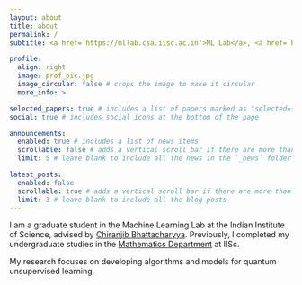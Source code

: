 ```yaml
---
layout: about
title: about
permalink: /
subtitle: <a href='https://mllab.csa.iisc.ac.in'>ML Lab</a>, <a href='https://csa.iisc.ac.in'>CSA</a>, <a href='https://iisc.ac.in'>IISc Bangalore</a>. #<a href='#'>Affiliations</a>. Address. Contacts. Motto. Etc.

profile:
  align: right
  image: prof_pic.jpg
  image_circular: false # crops the image to make it circular
  more_info: >

selected_papers: true # includes a list of papers marked as "selected={true}"
social: true # includes social icons at the bottom of the page

announcements:
  enabled: true # includes a list of news items
  scrollable: false # adds a vertical scroll bar if there are more than 3 news items
  limit: 5 # leave blank to include all the news in the `_news` folder

latest_posts:
  enabled: false
  scrollable: true # adds a vertical scroll bar if there are more than 3 new posts items
  limit: 3 # leave blank to include all the blog posts
---
```


I am a graduate student in the Machine Learning Lab at the Indian Institute of Science, advised by [Chiranjib Bhattacharyya](https://www.csa.iisc.ac.in/~chiru/). Previously, I completed my undergraduate studies in the [Mathematics Department](https://math.iisc.ac.in) at IISc.

My research focuses on developing algorithms and models for quantum unsupervised learning. 
